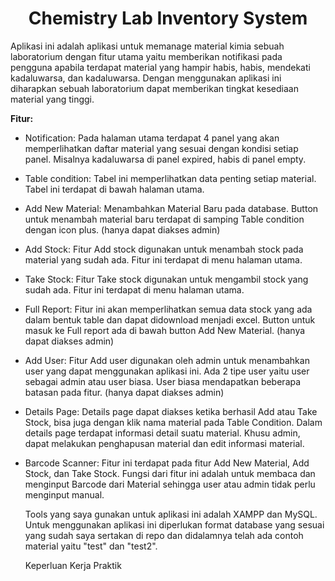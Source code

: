 <h1 align="center"> Chemistry Lab Inventory System </h1>
<p>Aplikasi ini adalah aplikasi untuk memanage material kimia sebuah laboratorium dengan fitur utama yaitu memberikan notifikasi pada pengguna apabila terdapat material yang hampir habis, habis, mendekati kadaluwarsa, dan kadaluwarsa. Dengan menggunakan aplikasi ini diharapkan sebuah laboratorium dapat memberikan tingkat kesediaan material yang tinggi.<p>

**Fitur:**
- Notification: Pada halaman utama terdapat 4 panel yang akan memperlihatkan daftar material yang sesuai dengan kondisi setiap panel.                     Misalnya kadaluwarsa di panel expired, habis di panel empty.
- Table condition: Tabel ini memperlihatkan data penting setiap material. Tabel ini terdapat di bawah halaman utama.
- Add New Material: Menambahkan Material Baru pada database. Button untuk menambah material baru terdapat di samping Table condition                           dengan icon plus. (hanya dapat diakses admin)
- Add Stock: Fitur Add stock digunakan untuk menambah stock pada material yang sudah ada. Fitur ini terdapat di menu halaman utama.
- Take Stock: Fitur Take stock digunakan untuk mengambil stock yang sudah ada. Fitur ini terdapat di menu halaman utama.
- Full Report: Fitur ini akan memperlihatkan semua data stock yang ada dalam bentuk table dan dapat didownload menjadi excel. Button                      untuk masuk ke Full report ada di bawah button Add New Material. (hanya dapat diakses admin)
- Add User: Fitur Add user digunakan oleh admin untuk menambahkan user yang dapat menggunakan aplikasi ini. Ada 2 tipe user yaitu user                 sebagai admin atau user biasa. User biasa mendapatkan beberapa batasan pada fitur. (hanya dapat diakses admin)
- Details Page: Details page dapat diakses ketika berhasil Add atau Take Stock, bisa juga dengan klik nama material pada Table                             Condition. Dalam details page terdapat informasi detail suatu material. Khusu admin, dapat melakukan penghapusan                           material dan edit informasi material.
- Barcode Scanner: Fitur ini terdapat pada fitur Add New Material, Add Stock, dan Take Stock. Fungsi dari fitur ini adalah untuk membaca                      dan menginput Barcode dari Material sehingga user atau admin tidak perlu menginput manual.
  
  Tools yang saya gunakan untuk aplikasi ini adalah XAMPP dan MySQL. 
  Untuk menggunakan aplikasi ini diperlukan format database yang sesuai yang sudah saya sertakan di repo dan didalamnya telah ada contoh material yaitu "test" dan "test2".
  
  Keperluan Kerja Praktik
